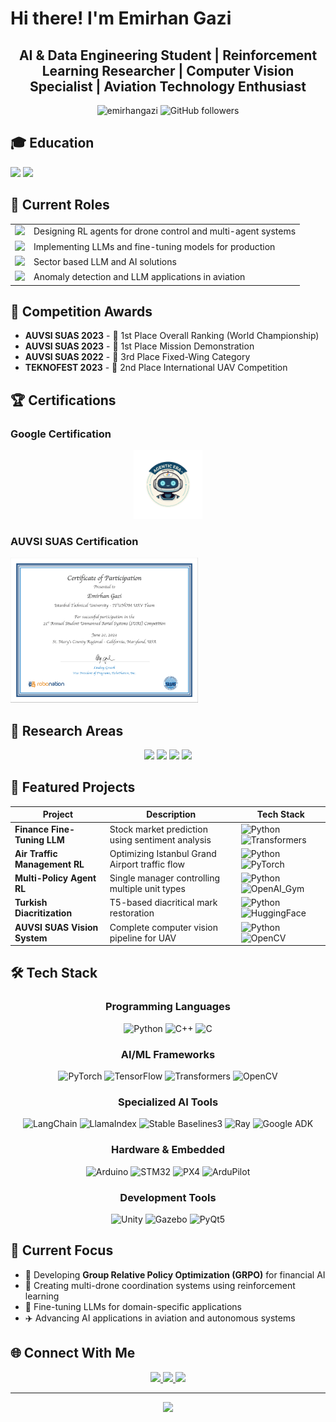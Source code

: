 # Hi there! I'm Emirhan Gazi

<div align="center">
  <h2>AI & Data Engineering Student | Reinforcement Learning Researcher | Computer Vision Specialist | Aviation Technology Enthusiast</h2>
</div>

<div align="center">
  <img src="https://komarev.com/ghpvc/?username=emirhangazi&label=Profile%20views&color=0e75b6&style=flat" alt="emirhangazi" />
  <img src="https://img.shields.io/github/followers/emirhangazi?label=Followers&style=social" alt="GitHub followers" />
</div>

## 🎓 Education

<div align="left">
  <img src="https://img.shields.io/badge/Istanbul_Technical_University-AI_&_Data_Science-blue?style=for-the-badge&logo=university&logoColor=white" />
  <img src="https://img.shields.io/badge/GPA-3.2/4.00-green?style=for-the-badge" />
</div>

## 🚀 Current Roles

<table>
  <tr>
    <td><img src="https://img.shields.io/badge/ITU_RL_Lab-Research_Assistant-purple?style=for-the-badge" /></td>
    <td>Designing RL agents for drone control and multi-agent systems</td>
  </tr>
  <tr>
    <td><img src="https://img.shields.io/badge/TURCELL-Associate_AI_Engineer-orange?style=for-the-badge" /></td>
    <td>Implementing LLMs and fine-tuning models for production</td>
  </tr>
  <tr>
    <td><img src="https://img.shields.io/badge/CEVIZ-Co_Founder_&_CEO-gold?style=for-the-badge" /></td>
    <td>Sector based LLM and AI solutions </td>
  </tr>
  <tr>
    <td><img src="https://img.shields.io/badge/ITU_ARC-AI_Research_Assistant-teal?style=for-the-badge" /></td>
    <td>Anomaly detection and LLM applications in aviation</td>
  </tr>
</table>




## 🥇 Competition Awards
- **AUVSI SUAS 2023** - 🥇 1st Place Overall Ranking (World Championship)
- **AUVSI SUAS 2023** - 🥇 1st Place Mission Demonstration
- **AUVSI SUAS 2022** - 🥉 3rd Place Fixed-Wing Category
- **TEKNOFEST 2023** - 🥈 2nd Place International UAV Competition

## 🏆 Certifications

### Google Certification

<div align="center">
  <a href="https://www.credly.com/badges/e62381bb-dde4-40da-b2f2-549336275379">
    <img src="Agentic Era Hackathon Badge.png" 
         alt="GOOGLE ADK Certification Badge" 
         width="110" 
         height="110">
  </a>
</div>

### AUVSI SUAS Certification

<img src="auvsi-badge.png" width="300" alt="AUVSI Competition Certificate">

## 🔬 Research Areas

<div align="center">
  <img src="https://img.shields.io/badge/Natural_Language_Processing-LLMs-blue?style=for-the-badge&logo=openai&logoColor=white" />
  <img src="https://img.shields.io/badge/Reinforcement_Learning-Multi_Agent-green?style=for-the-badge&logo=python&logoColor=white" />
  <img src="https://img.shields.io/badge/Computer_Vision-YOLO_&_Segmentation-red?style=for-the-badge&logo=opencv&logoColor=white" />
  <img src="https://img.shields.io/badge/Aviation_AI-Drone_Control-purple?style=for-the-badge&logo=drone&logoColor=white" />
</div>

## 💼 Featured Projects

<div align="center">
  
| Project | Description | Tech Stack |
|---------|-------------|------------|
| **Finance Fine-Tuning LLM** | Stock market prediction using sentiment analysis | ![Python](https://img.shields.io/badge/Python-3776AB?style=flat&logo=python&logoColor=white) ![Transformers](https://img.shields.io/badge/🤗_Transformers-yellow) |
| **Air Traffic Management RL** | Optimizing Istanbul Grand Airport traffic flow | ![Python](https://img.shields.io/badge/Python-3776AB?style=flat&logo=python&logoColor=white) ![PyTorch](https://img.shields.io/badge/PyTorch-EE4C2C?style=flat&logo=pytorch&logoColor=white) |
| **Multi-Policy Agent RL** | Single manager controlling multiple unit types | ![Python](https://img.shields.io/badge/Python-3776AB?style=flat&logo=python&logoColor=white) ![OpenAI_Gym](https://img.shields.io/badge/OpenAI_Gym-green) |
| **Turkish Diacritization** | T5-based diacritical mark restoration | ![Python](https://img.shields.io/badge/Python-3776AB?style=flat&logo=python&logoColor=white) ![HuggingFace](https://img.shields.io/badge/🤗_HuggingFace-yellow) |
| **AUVSI SUAS Vision System** | Complete computer vision pipeline for UAV | ![Python](https://img.shields.io/badge/Python-3776AB?style=flat&logo=python&logoColor=white) ![OpenCV](https://img.shields.io/badge/OpenCV-27338e?style=flat&logo=OpenCV&logoColor=white) |

</div>

## 🛠️ Tech Stack

<div align="center">

### Programming Languages
![Python](https://img.shields.io/badge/Python-3776AB?style=for-the-badge&logo=python&logoColor=white)
![C++](https://img.shields.io/badge/C++-00599C?style=for-the-badge&logo=c%2B%2B&logoColor=white)
![C](https://img.shields.io/badge/C-00599C?style=for-the-badge&logo=c&logoColor=white)

### AI/ML Frameworks
![PyTorch](https://img.shields.io/badge/PyTorch-EE4C2C?style=for-the-badge&logo=pytorch&logoColor=white)
![TensorFlow](https://img.shields.io/badge/TensorFlow-FF6F00?style=for-the-badge&logo=tensorflow&logoColor=white)
![Transformers](https://img.shields.io/badge/🤗_Transformers-yellow?style=for-the-badge)
![OpenCV](https://img.shields.io/badge/OpenCV-27338e?style=for-the-badge&logo=OpenCV&logoColor=white)

### Specialized AI Tools
![LangChain](https://img.shields.io/badge/LangChain-121212?style=for-the-badge)
![LlamaIndex](https://img.shields.io/badge/LlamaIndex-purple?style=for-the-badge)
![Stable Baselines3](https://img.shields.io/badge/Stable_Baselines3-green?style=for-the-badge)
![Ray](https://img.shields.io/badge/Ray-028CF0?style=for-the-badge&logo=ray&logoColor=white)
![Google ADK](https://img.shields.io/badge/Google_ADK-4285F4?style=for-the-badge&logo=google&logoColor=white)

### Hardware & Embedded
![Arduino](https://img.shields.io/badge/Arduino-00979D?style=for-the-badge&logo=arduino&logoColor=white)
![STM32](https://img.shields.io/badge/STM32-03234B?style=for-the-badge&logo=stmicroelectronics&logoColor=white)
![PX4](https://img.shields.io/badge/PX4-0080FF?style=for-the-badge)
![ArduPilot](https://img.shields.io/badge/ArduPilot-red?style=for-the-badge)

### Development Tools
![Unity](https://img.shields.io/badge/Unity-000000?style=for-the-badge&logo=unity&logoColor=white)
![Gazebo](https://img.shields.io/badge/Gazebo-orange?style=for-the-badge)
![PyQt5](https://img.shields.io/badge/PyQt5-41CD52?style=for-the-badge&logo=qt&logoColor=white)

</div>

## 🎯 Current Focus


- 🔬 Developing **Group Relative Policy Optimization (GRPO)** for financial AI
- 🚁 Creating multi-drone coordination systems using reinforcement learning
- 🧠 Fine-tuning LLMs for domain-specific applications
- ✈️ Advancing AI applications in aviation and autonomous systems

## 🌐 Connect With Me

<div align="center">
  <a href="mailto:gazi20@itu.edu.tr">
    <img src="https://img.shields.io/badge/Email-D14836?style=for-the-badge&logo=gmail&logoColor=white" />
  </a>
  <a href="https://linkedin.com/in/emirhangazi">
    <img src="https://img.shields.io/badge/LinkedIn-0077B5?style=for-the-badge&logo=linkedin&logoColor=white" />
  </a>
  <a href="https://github.com/emirhangazi">
    <img src="https://img.shields.io/badge/GitHub-100000?style=for-the-badge&logo=github&logoColor=white" />
  </a>
</div>


---

<div align="center">
  <img src="https://capsule-render.vercel.app/api?type=waving&color=gradient&height=100&section=footer&text=Thanks%20for%20visiting!&fontSize=16&fontAlign=70&desc=Open%20to%20collaborations%20in%20AI%20and%20Aviation&descAlign=70&descAlignY=88"/>
</div>
